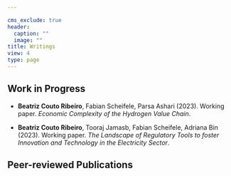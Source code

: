 ```yaml
---

cms_exclude: true
header:
  caption: ""
  image: ""
title: Writings
view: 4
type: page
---
```


## **Work in Progress**  

+ **Beatriz Couto Ribeiro**, Fabian Scheifele, Parsa Ashari (2023). Working paper. _Economic Complexity of the Hydrogen Value Chain_.

+ **Beatriz Couto Ribeiro**, Tooraj Jamasb, Fabian Scheifele, Adriana Bin (2023). Working paper. _The Landscape of Regulatory Tools to foster Innovation and Technology in the Electricity Sector_.

## **Peer-reviewed Publications**  
